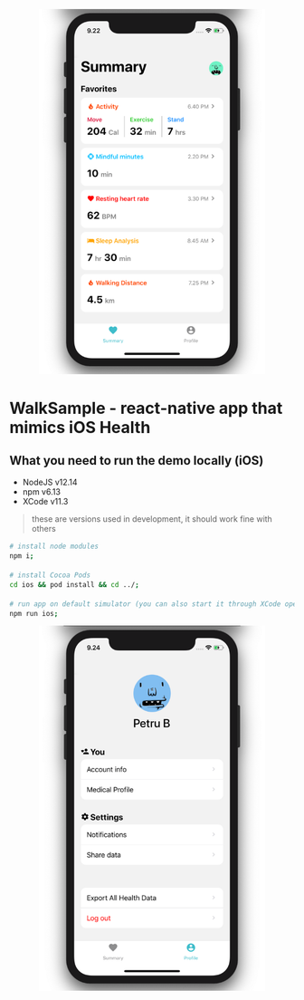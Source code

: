 <p align="center">
  <img width="400" src="./preview/summary.png" alt="Summary Preview"/>
</p>

# WalkSample - react-native app that mimics iOS Health

## What you need to run the demo locally (iOS)

- NodeJS v12.14
- npm v6.13
- XCode v11.3

> these are versions used in development, it should work fine with others

```bash
# install node modules
npm i;

# install Cocoa Pods
cd ios && pod install && cd ../;

# run app on default simulator (you can also start it through XCode opening "ios/WalkSample.xcworkspace")
npm run ios;
```

<p align="center">
  <img width="400" src="./preview/profile.png" alt="Profile Preview"/>
</p>

